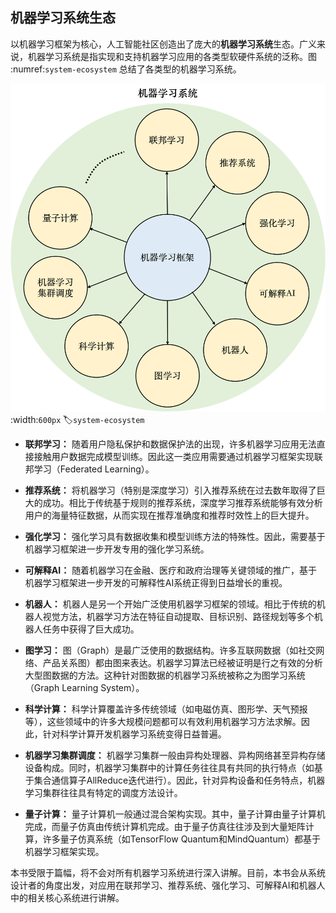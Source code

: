 ## 机器学习系统生态

以机器学习框架为核心，人工智能社区创造出了庞大的**机器学习系统**生态。广义来说，机器学习系统是指实现和支持机器学习应用的各类型软硬件系统的泛称。图 :numref:`system-ecosystem` 总结了各类型的机器学习系统。

![机器学习系统和相关生态](../img/ch01/system-ecosystem.png)
:width:`600px`
:label:`system-ecosystem`

-   **联邦学习：** 
    随着用户隐私保护和数据保护法的出现，许多机器学习应用无法直接接触用户数据完成模型训练。因此这一类应用需要通过机器学习框架实现联邦学习（Federated Learning）。

-   **推荐系统：**
    将机器学习（特别是深度学习）引入推荐系统在过去数年取得了巨大的成功。相比于传统基于规则的推荐系统，深度学习推荐系统能够有效分析用户的海量特征数据，从而实现在推荐准确度和推荐时效性上的巨大提升。

-   **强化学习：**
    强化学习具有数据收集和模型训练方法的特殊性。因此，需要基于机器学习框架进一步开发专用的强化学习系统。

-   **可解释AI：**
    随着机器学习在金融、医疗和政府治理等关键领域的推广，基于机器学习框架进一步开发的可解释性AI系统正得到日益增长的重视。

-   **机器人：**
    机器人是另一个开始广泛使用机器学习框架的领域。相比于传统的机器人视觉方法，机器学习方法在特征自动提取、目标识别、路径规划等多个机器人任务中获得了巨大成功。

-   **图学习：**
    图（Graph）是最广泛使用的数据结构。许多互联网数据（如社交网络、产品关系图）都由图来表达。机器学习算法已经被证明是行之有效的分析大型图数据的方法。这种针对图数据的机器学习系统被称之为图学习系统（Graph Learning System）。

-   **科学计算：**
    科学计算覆盖许多传统领域（如电磁仿真、图形学、天气预报等），这些领域中的许多大规模问题都可以有效利用机器学习方法求解。因此，针对科学计算开发机器学习系统变得日益普遍。

-   **机器学习集群调度：**
    机器学习集群一般由异构处理器、异构网络甚至异构存储设备构成。同时，机器学习集群中的计算任务往往具有共同的执行特点（如基于集合通信算子AllReduce迭代进行）。因此，针对异构设备和任务特点，机器学习集群往往具有特定的调度方法设计。

-   **量子计算：**
    量子计算机一般通过混合架构实现。其中，量子计算由量子计算机完成，而量子仿真由传统计算机完成。由于量子仿真往往涉及到大量矩阵计算，许多量子仿真系统（如TensorFlow Quantum和MindQuantum）都基于机器学习框架实现。 

本书受限于篇幅，将不会对所有机器学习系统进行深入讲解。目前，本书会从系统设计者的角度出发，对应用在联邦学习、推荐系统、强化学习、可解释AI和机器人中的相关核心系统进行讲解。
